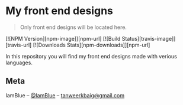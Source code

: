 # My front end designs
> Only front end designs will be located here.

[![NPM Version][npm-image]][npm-url]
[![Build Status][travis-image]][travis-url]
[![Downloads Stats][npm-downloads]][npm-url]

In this repository you will find my front end designs made with verious languages.


## Meta

IamBlue – [@IamBlue](https://twitter.com/IamBlue) – tanweerkbaig@gmail.com


